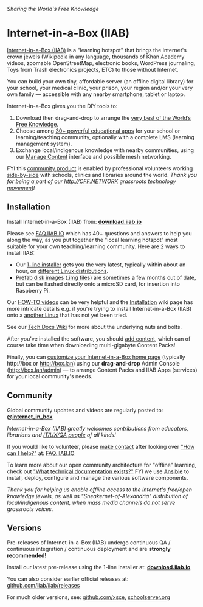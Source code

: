 *Sharing the World's Free Knowledge*

# Internet-in-a-Box (IIAB)

[Internet-in-a-Box (IIAB)](https://internet-in-a-box.org) is a "learning hotspot" that brings the Internet's crown jewels
(Wikipedia in any language, thousands of Khan Academy videos, zoomable OpenStreetMap, electronic books, WordPress journaling, Toys from Trash electronics projects, ETC) to those without Internet.

You can build your own tiny, affordable server (an offline digital library) for your school, your medical clinic, your prison, your region and/or your very own family — accessible with any nearby smartphone, tablet or laptop.

Internet-in-a-Box gives you the DIY tools to:
1. Download then drag-and-drop to arrange the [very best of the World’s Free Knowledge](https://internet-in-a-box.org/#quality-content).
2. Choose among [30+ powerful educational apps](https://wiki.iiab.io/go/FAQ#What_services_.28IIAB_apps.29_are_suggested_during_installation%3F) for your school or learning/teaching community, optionally with a complete LMS (learning management system).
3. Exchange local/indigenous knowledge with nearby communities, using our [Manage Content](https://github.com/iiab/iiab-admin-console/blob/master/roles/console/files/help/InstContent.rst#manage-content) interface and possible mesh networking.

FYI this [community product](https://en.wikipedia.org/wiki/Internet-in-a-Box) is enabled by professional volunteers working [side-by-side](https://wiki.iiab.io/go/FAQ#What_are_the_best_places_for_community_support%3F) with schools, clinics and libraries around the world.  *Thank you for being a part of our http://OFF.NETWORK grassroots technology [movement](https://meta.wikimedia.org/wiki/Internet-in-a-Box)!*

## Installation

Install Internet-in-a-Box (IIAB) from: [**download.iiab.io**](https://download.iiab.io/)

Please see [FAQ.IIAB.IO](https://wiki.iiab.io/go/FAQ) which has 40+ questions and answers to help you along the way, as you put together the <!--digital--> "local learning hotspot" most suitable for your own teaching/learning community.  Here are 2 ways to install IIAB:

- Our [1-line installer](https://download.iiab.io/) gets you the very latest, typically within about an hour, on [different Linux distributions](https://github.com/iiab/iiab/wiki/IIAB-Platforms#operating-systems).
- [Prefab disk images](https://github.com/iiab/iiab/wiki/Raspberry-Pi-Images:-Summary#iiab-images-for-raspberry-pi) ([.img files](https://archive.org/search.php?query=iiab%20.img&sort=-publicdate)) are sometimes a few months out of date, but can be flashed directly onto a microSD card, for insertion into Raspberry Pi.

Our [HOW-TO videos](https://www.youtube.com/channel/UC0cBGCxr_WPBPa3IqPVEe3g) can be very helpful and the [Installation](https://github.com/iiab/iiab/wiki/IIAB-Installation) wiki page has more intricate details e.g. if you're trying to install Internet-in-a-Box (IIAB) onto a [another Linux](https://github.com/iiab/iiab/wiki/IIAB-Platforms) that has not yet been tried.

See our [Tech Docs Wiki](https://github.com/iiab/iiab/wiki) for more about the underlying nuts and bolts.

After you've installed the software, you should [add content](https://github.com/iiab/iiab/wiki/IIAB-Installation#add-content), which can of course take time when downloading multi-gigabyte Content Packs!

Finally, you can [customize your Internet-in-a-Box home page](https://wiki.iiab.io/go/FAQ#How_do_I_customize_my_Internet-in-a-Box_home_page%3F) (typically http://box or http://box.lan) using our **drag-and-drop** Admin Console (http://box.lan/admin) &mdash; to arrange Content Packs and IIAB Apps (services) for your local community's needs.

## Community

Global community updates and videos are regularly posted to: **[@internet_in_box](https://twitter.com/internet_in_box)**

_Internet-in-a-Box (IIAB) greatly welcomes contributions from educators, librarians and [IT/UX/QA people](https://github.com/iiab/iiab/wiki/Technical-Contributors-Guide) of all kinds!_

If you would like to volunteer, please [make contact](https://internet-in-a-box.org/contributing.html) after looking over ["How can I help?"](https://wiki.iiab.io/go/FAQ#How_can_I_help%3F) at: [FAQ.IIAB.IO](https://wiki.iiab.io/go/FAQ)

<!-- To learn about our software architecture, check out our [Contributors Guide](https://github.com/iiab/iiab/wiki/IIAB-Contributors-Guide).-->

To learn more about our open community architecture for "offline" learning, check out ["What technical documentation exists?"](https://wiki.iiab.io/go/FAQ#What_technical_documentation_exists%3F)
FYI we use [Ansible](https://wiki.iiab.io/go/FAQ#What_is_Ansible_and_what_version_should_I_use%3F) <!--as the underlying technology--> to install, deploy, configure and manage the various software components.

*Thank you for helping us enable offline access to the Internet's free/open knowledge jewels, as well as "Sneakernet-of-Alexandria" distribution of local/indigenous content, when mass media channels do not serve grassroots voices.*

## Versions

Pre-releases of Internet-in-a-Box (IIAB) undergo continuous QA / continuous integration / continuous deployment and are **strongly recommended!**

Install our latest pre-release using the 1-line installer at: [**download.iiab.io**](https://download.iiab.io/)

You can also consider <!--latest Internet-in-a-Box (IIAB)--> earlier official releases at: [github.com/iiab/iiab/releases](https://github.com/iiab/iiab/releases)

For much older versions, see: [github.com/xsce](https://github.com/xsce), [schoolserver.org](http://schoolserver.org)
